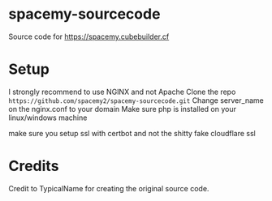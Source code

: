 # spacemy-sourcecode
Source code for https://spacemy.cubebuilder.cf
# Setup
I strongly recommend to use NGINX and not Apache
Clone the repo ```https://github.com/spacemy2/spacemy-sourcecode.git```
Change server_name on the nginx.conf to your domain
Make sure php is installed on your linux/windows machine

make sure you setup ssl with certbot and not the shitty fake cloudflare ssl
# Credits
Credit to TypicalName for creating the original source code.
